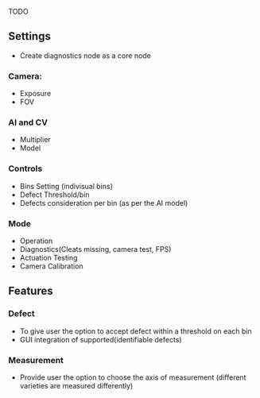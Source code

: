 
TODO

## Settings
 - Create diagnostics node as a core node

### Camera:
 - Exposure
 - FOV

### AI and CV
 - Multiplier
 - Model

### Controls
 - Bins Setting (indivisual bins)
 - Defect Threshold/bin
 - Defects consideration per bin (as per the AI model)

### Mode
 - Operation
 - Diagnostics(Cleats missing, camera test, FPS)
 - Actuation Testing
 - Camera Calibration 


## Features

### Defect 
- To give user the option to accept defect within a threshold on each bin
- GUI integration of supported(identifiable defects)

### Measurement
- Provide user the option to choose the axis of measurement (different varieties are measured differently)


